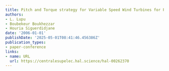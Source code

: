 ```yaml
---
title: Pitch and Torque strategy for Variable Speed Wind Turbines for Power Regulation
authors:
- L. Lupu
- Boubekeur Boukhezzar
- Houria Siguerdidjane
date: '2006-01-01'
publishDate: '2025-05-01T08:41:46.456386Z'
publication_types:
- paper-conference
links:
- name: URL
  url: https://centralesupelec.hal.science/hal-00262370
---
```

